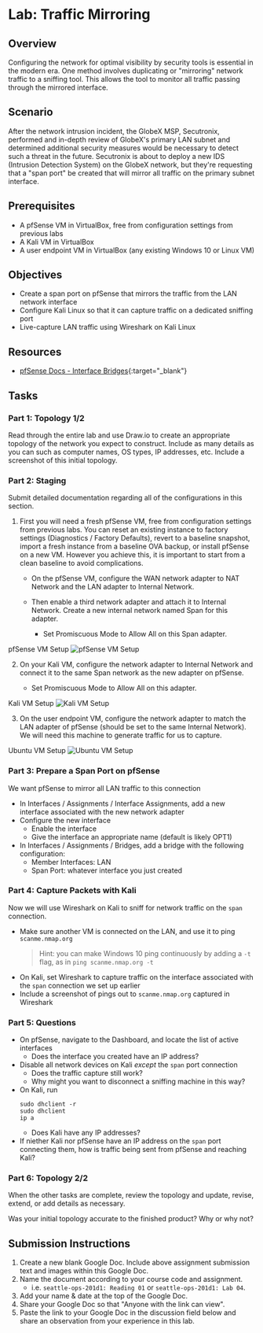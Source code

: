 # Lab: Traffic Mirroring

## Overview

Configuring the network for optimal visibility by security tools is essential in the modern era. One method involves duplicating or "mirroring" network traffic to a sniffing tool. This allows the tool to monitor all traffic passing through the mirrored interface.

## Scenario

After the network intrusion incident, the GlobeX MSP, Secutronix, performed and in-depth review of GlobeX's primary LAN subnet and determined additional security measures would be necessary to detect such a threat in the future. Secutronix is about to deploy a new IDS (Intrusion Detection System) on the GlobeX network, but they're requesting that a "span port" be created that will mirror all traffic on the primary subnet interface.

## Prerequisites

- A pfSense VM in VirtualBox, free from configuration settings from previous labs
- A Kali VM in VirtualBox
- A user endpoint VM in VirtualBox (any existing Windows 10 or Linux VM)

## Objectives

- Create a span port on pfSense that mirrors the traffic from the LAN network interface
- Configure Kali Linux so that it can capture traffic on a dedicated sniffing port
- Live-capture LAN traffic using Wireshark on Kali Linux

## Resources

- [pfSense Docs - Interface Bridges](https://docs.netgate.com/pfsense/en/latest/bridges/index.html){:target="_blank"}

## Tasks

### Part 1: Topology 1/2

Read through the entire lab and use Draw.io to create an appropriate topology of the network you expect to construct. Include as many details as you can such as computer names, OS types, IP addresses, etc. Include a screenshot of this initial topology.

### Part 2: Staging

Submit detailed documentation regarding all of the configurations in this section.

1. First you will need a fresh pfSense VM, free from configuration settings from previous labs. You can reset an existing instance to factory settings (Diagnostics / Factory Defaults), revert to a baseline snapshot, import a fresh instance from a baseline OVA backup, or install pfSense on a new VM. However you achieve this, it is important to start from a clean baseline to avoid complications.

    - On the pfSense VM, configure the WAN network adapter to NAT Network and the LAN adapter to Internal Network.

    - Then enable a third network adapter and attach it to Internal Network. Create a new internal network named Span for this adapter.

      - Set Promiscuous Mode to Allow All on this Span adapter.

pfSense VM Setup
![pfSense VM Setup](media/lab9-1.png)

2. On your Kali VM, configure the network adapter to Internal Network and connect it to the same Span network as the new adapter on pfSense.

    - Set Promiscuous Mode to Allow All on this adapter.

Kali VM Setup
![Kali VM Setup](media/lab9-2.png)

3. On the user endpoint VM, configure the network adapter to match the LAN adapter of pfSense (should be set to the same Internal Network). We will need this machine to generate traffic for us to capture.

Ubuntu VM Setup
![Ubuntu VM Setup](media/lab9-3.png)

### Part 3: Prepare a Span Port on pfSense

We want pfSense to mirror all LAN traffic to this connection

- In Interfaces / Assignments / Interface Assignments, add a new interface associated with the new network adapter
- Configure the new interface
  - Enable the interface
  - Give the interface an appropriate name (default is likely OPT1)
- In Interfaces / Assignments / Bridges, add a bridge with the following configuration:
  - Member Interfaces: LAN
  - Span Port: whatever interface you just created


### Part 4: Capture Packets with Kali

Now we will use Wireshark on Kali to sniff for network traffic on the `span` connection.

- Make sure another VM is connected on the LAN, and use it to ping `scanme.nmap.org`
  > Hint: you can make Windows 10 ping continuously by adding a `-t` flag, as in `ping scanme.nmap.org -t`
- On Kali, set Wireshark to capture traffic on the interface associated with the `span` connection we set up earlier
- Include a screenshot of pings out to `scanme.nmap.org` captured in Wireshark

### Part 5: Questions

- On pfSense, navigate to the Dashboard, and locate the list of active interfaces
  - Does the interface you created have an IP address?
- Disable all network devices on Kali *except* the `span` port connection
  - Does the traffic capture still work?
  - Why might you want to disconnect a sniffing machine in this way?
- On Kali, run
  ```
  sudo dhclient -r
  sudo dhclient
  ip a
  ```
  - Does Kali have any IP addresses?
- If niether Kali nor pfSense have an IP address on the `span` port connecting them, how is traffic being sent from pfSense and reaching Kali?

### Part 6: Topology 2/2

When the other tasks are complete, review the topology and update, revise, extend, or add details as necessary.

Was your initial topology accurate to the finished product? Why or why not?

## Submission Instructions

1. Create a new blank Google Doc. Include above assignment submission text and images within this Google Doc.
1. Name the document according to your course code and assignment.
   - i.e. `seattle-ops-201d1: Reading 01` or `seattle-ops-201d1: Lab 04`.
1. Add your name & date at the top of the Google Doc.
1. Share your Google Doc so that "Anyone with the link can view".
1. Paste the link to your Google Doc in the discussion field below and share an observation from your experience in this lab.
